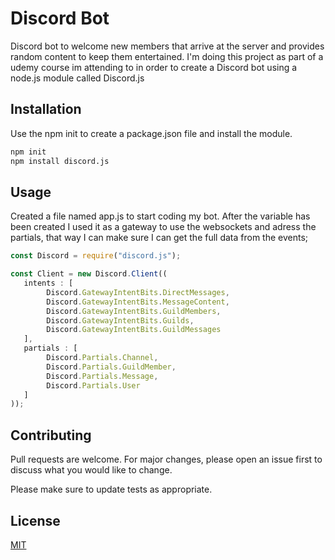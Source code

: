 # Discord Bot

Discord bot to welcome new members that arrive at the server and provides random content to keep them entertained. I'm doing this project as part of a udemy course im attending to in order to create a Discord bot using a node.js module called Discord.js
## Installation

Use the npm init to create a package.json file and install the module.

```bash
npm init
npm install discord.js
```

## Usage
Created a file named app.js to start coding my bot. After the variable has been created I used it as a gateway to use the websockets and adress the partials, that way I can make sure I can get the full data from the events;
```javascript
const Discord = require("discord.js");

const Client = new Discord.Client((
   intents : [
        Discord.GatewayIntentBits.DirectMessages,
        Discord.GatewayIntentBits.MessageContent,
        Discord.GatewayIntentBits.GuildMembers,
        Discord.GatewayIntentBits.Guilds,
        Discord.GatewayIntentBits.GuildMessages
   ],
   partials : [
        Discord.Partials.Channel,
        Discord.Partials.GuildMember,
        Discord.Partials.Message,
        Discord.Partials.User
   ]
));
```

## Contributing

Pull requests are welcome. For major changes, please open an issue first
to discuss what you would like to change.

Please make sure to update tests as appropriate.

## License

[MIT](https://choosealicense.com/licenses/mit/)
